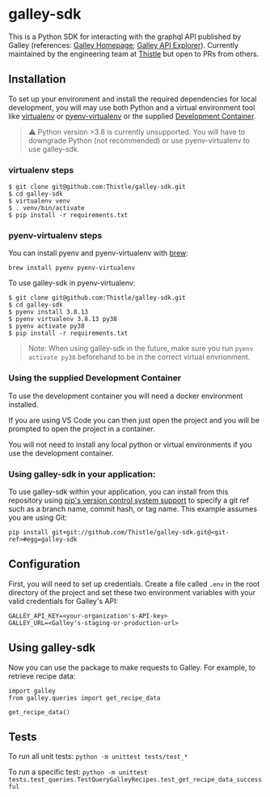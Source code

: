 # galley-sdk

This is a Python SDK for interacting with the graphql API published by Galley (references: [Galley Homepage](https://www.galleysolutions.com/); [Galley API Explorer](https://api.galleysolutions.com/voyager)). Currently maintained by the engineering team at [Thistle](www.thistle.co) but open to PRs from others.


## Installation
To set up your environment and install the required dependencies for local development, you will may use both Python and a virtual environment tool like [virtualenv](https://virtualenv.pypa.io/en/latest/#) or [pyenv-virtualenv](https://github.com/pyenv/pyenv-virtualenv) or the supplied [Development Container](https://containers.dev/).

> :warning: Python version >3.8 is currently unsupported. You will have to downgrade Python (not recommended) or use pyenv-virtualenv to use galley-sdk.

### virtualenv steps
```
$ git clone git@github.com:Thistle/galley-sdk.git
$ cd galley-sdk
$ virtualenv venv
$ . venv/bin/activate
$ pip install -r requirements.txt
```

### pyenv-virtualenv steps
You can install pyenv and pyenv-virtualenv with [brew](https://brew.sh/):
```
brew install pyenv pyenv-virtualenv
```
To use galley-sdk in pyenv-virtualenv:
```
$ git clone git@github.com:Thistle/galley-sdk.git
$ cd galley-sdk
$ pyenv install 3.8.13
$ pyenv virtualenv 3.8.13 py38
$ pyenv activate py38
$ pip install -r requirements.txt
```

> Note: When using galley-sdk in the future, make sure you run `pyenv activate py38` beforehand to be in the correct virtual envrionment.

### Using the supplied Development Container
To use the development container you will need a docker environment installed.  

If you are using VS Code you can then just open the project and you will be prompted to open the project in a container.  

You will not need to install any local python or virtual environments if you use the development container.


### Using galley-sdk in your application:

To use galley-sdk within your application, you can install from this repository using [pip's version control system support](https://pip.pypa.io/en/stable/topics/vcs-support/#vcs-support) to specify a git ref such as a branch name, commit hash, or tag name. This example assumes you are using Git:

```
pip install git+git://github.com/Thistle/galley-sdk.git@<git-ref>#egg=galley-sdk
```

## Configuration
First, you will need to set up credentials. Create a file called `.env` in the root directory of the project and set these two environment variables with your valid credentials for Galley's API:
```
GALLEY_API_KEY=<your-organization's-API-key>
GALLEY_URL=<Galley's-staging-or-production-url>
```

## Using galley-sdk
Now you can use the package to make requests to Galley. For example, to retrieve recipe data:
```
import galley
from galley.queries import get_recipe_data

get_recipe_data()
```

## Tests
To run all unit tests:
`python -m unittest tests/test_*`

To run a specific test:
`python -m unittest tests.test_queries.TestQueryGalleyRecipes.test_get_recipe_data_successful`
